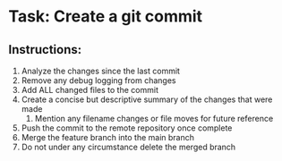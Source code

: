 # Task: Create a git commit



## Instructions:

1. Analyze the changes since the last commit
2. Remove any debug logging from changes
3. Add ALL changed files to the commit
4. Create a concise but descriptive summary of the changes that were made
   1. Mention any filename changes or file moves for future reference
5. Push the commit to the remote repository once complete
6. Merge the feature branch into the main branch
7. Do not under any circumstance delete the merged branch